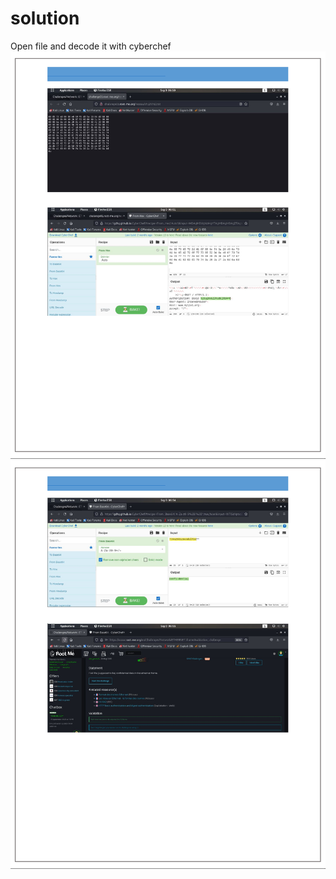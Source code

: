 # solution

Open file and decode it with cyberchef
![alt text](image.png)<br>
![alt text](image-1.png)<br>

